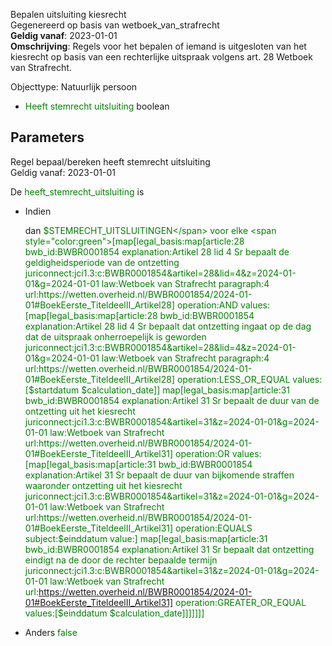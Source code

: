 Bepalen uitsluiting kiesrecht \
Gegenereerd op basis van wetboek_van_strafrecht \
**Geldig vanaf**: 2023-01-01 \
**Omschrijving**: Regels voor het bepalen of iemand is uitgesloten van het kiesrecht op basis van een rechterlijke uitspraak volgens art. 28 Wetboek van Strafrecht.


Objecttype: Natuurlijk persoon
- <span style="color:green">Heeft stemrecht uitsluiting</span> boolean

## Parameters ##


Regel bepaal/bereken heeft stemrecht uitsluiting \
Geldig vanaf: 2023-01-01

De <span style="color: green">heeft_stemrecht_uitsluiting</span> is

  - Indien 
  
    dan <span style="color:green">$STEMRECHT_UITSLUITINGEN</span> voor elke <span style="color:green">[map[legal_basis:map[article:28 bwb_id:BWBR0001854 explanation:Artikel 28 lid 4 Sr bepaalt de geldigheidsperiode van de ontzetting juriconnect:jci1.3:c:BWBR0001854&artikel=28&lid=4&z=2024-01-01&g=2024-01-01 law:Wetboek van Strafrecht paragraph:4 url:https://wetten.overheid.nl/BWBR0001854/2024-01-01#BoekEerste_TiteldeelII_Artikel28] operation:AND values:[map[legal_basis:map[article:28 bwb_id:BWBR0001854 explanation:Artikel 28 lid 4 Sr bepaalt dat ontzetting ingaat op de dag dat de uitspraak onherroepelijk is geworden juriconnect:jci1.3:c:BWBR0001854&artikel=28&lid=4&z=2024-01-01&g=2024-01-01 law:Wetboek van Strafrecht paragraph:4 url:https://wetten.overheid.nl/BWBR0001854/2024-01-01#BoekEerste_TiteldeelII_Artikel28] operation:LESS_OR_EQUAL values:[$startdatum $calculation_date]] map[legal_basis:map[article:31 bwb_id:BWBR0001854 explanation:Artikel 31 Sr bepaalt de duur van de ontzetting uit het kiesrecht juriconnect:jci1.3:c:BWBR0001854&artikel=31&z=2024-01-01&g=2024-01-01 law:Wetboek van Strafrecht url:https://wetten.overheid.nl/BWBR0001854/2024-01-01#BoekEerste_TiteldeelII_Artikel31] operation:OR values:[map[legal_basis:map[article:31 bwb_id:BWBR0001854 explanation:Artikel 31 Sr bepaalt de duur van bijkomende straffen waaronder ontzetting uit het kiesrecht juriconnect:jci1.3:c:BWBR0001854&artikel=31&z=2024-01-01&g=2024-01-01 law:Wetboek van Strafrecht url:https://wetten.overheid.nl/BWBR0001854/2024-01-01#BoekEerste_TiteldeelII_Artikel31] operation:EQUALS subject:$einddatum value:<nil>] map[legal_basis:map[article:31 bwb_id:BWBR0001854 explanation:Artikel 31 Sr bepaalt dat ontzetting eindigt na de door de rechter bepaalde termijn juriconnect:jci1.3:c:BWBR0001854&artikel=31&z=2024-01-01&g=2024-01-01 law:Wetboek van Strafrecht url:https://wetten.overheid.nl/BWBR0001854/2024-01-01#BoekEerste_TiteldeelII_Artikel31] operation:GREATER_OR_EQUAL values:[$einddatum $calculation_date]]]]]]]</span>
  
  
	
  - Anders <span style="color:green">false</span>
  
	

